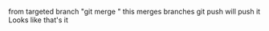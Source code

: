 from targeted branch "git merge <name>"
this merges branches
git push will push it
Looks like that's it
